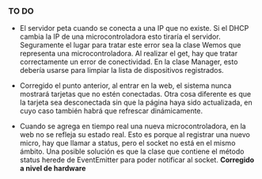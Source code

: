 ### TO DO
- El servidor peta cuando se conecta a una IP que no existe. Si el DHCP cambia la IP de una microcontroladora esto tiraría el servidor. Seguramente el lugar para tratar este error sea la clase Wemos que representa una microcontroladora. Al realizar el get, hay que tratar correctamente un error de conectividad. En la clase Manager, esto debería usarse para limpiar la lista de dispositivos registrados.

- Corregido el punto anterior, al entrar en la web, el sistema nunca mostrará tarjetas que no estén conectadas. Otra cosa diferente es que la tarjeta sea desconectada sin que la página haya sido actualizada, en cuyo caso también habrá que refrescar dinámicamente.

- Cuando se agrega en tiempo real una nueva microcontroladora, en la web no se refleja su estado real. Esto es porque al registrar una nuevo micro, hay que llamar a status, pero el socket no está en el mismo ámbito. Una posible solución es que la clase que contiene el método status herede de EventEmitter para poder notificar al socket. **Corregido a nivel de hardware**